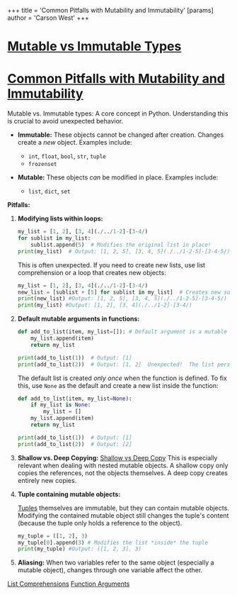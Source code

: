 +++
 title = 'Common Pitfalls with Mutability and Immutability'
[params]
	author = 'Carson West'
+++
# [Mutable vs Immutable Types](./../mutable-vs-immutable-types/)
# [Common Pitfalls with Mutability and Immutability](./../common-pitfalls-with-mutability-and-immutability/) 
Mutable vs. Immutable types:  A core concept in Python. Understanding this is crucial to avoid unexpected behavior.

* **Immutable:**  These objects cannot be changed after creation.  Changes create a *new* object. Examples include:
    * `int`, `float`, `bool`, `str`, `tuple`
    * `frozenset`

* **Mutable:** These objects *can* be modified in place. Examples include:
    * `list`, `dict`, `set`

**Pitfalls:**

1. **Modifying lists within loops:**
    ```python
    my_list = [1, 2], [3, 4](./../1-2]-[3-4/)
    for sublist in my_list:
        sublist.append(5)  # Modifies the original list in place!
    print(my_list)  # Output: [1, 2, 5], [3, 4, 5](./../1-2-5]-[3-4-5/)
    ```

    This is often unexpected.  If you need to create new lists, use list comprehension or a loop that creates new objects:
    ```python
    my_list = [1, 2], [3, 4](./../1-2]-[3-4/)
    new_list = [sublist + [5] for sublist in my_list]  # Creates new sublists
    print(new_list) #Output: [1, 2, 5], [3, 4, 5](./../1-2-5]-[3-4-5/)
    print(my_list) #Output: [1, 2], [3, 4](./../1-2]-[3-4/)
    ```

2. **Default mutable arguments in functions:**

    ```python
    def add_to_list(item, my_list=[]): # Default argument is a mutable list!
        my_list.append(item)
        return my_list

    print(add_to_list(1))  # Output: [1]
    print(add_to_list(2))  # Output: [1, 2]  Unexpected!  The list persists across calls.
    ```

    The default list is created *only once* when the function is defined.  To fix this, use `None` as the default and create a new list inside the function:

    ```python
    def add_to_list(item, my_list=None):
        if my_list is None:
            my_list = []
        my_list.append(item)
        return my_list

    print(add_to_list(1))  # Output: [1]
    print(add_to_list(2))  # Output: [2]
    ```

3. **Shallow vs. Deep Copying:** [Shallow vs Deep Copy](./../shallow-vs-deep-copy/)  This is especially relevant when dealing with nested mutable objects.  A shallow copy only copies the references, not the objects themselves. A deep copy creates entirely new copies.

4. **Tuple containing mutable objects:**

    [Tuples](./../tuples/) themselves are immutable, but they can contain mutable objects.  Modifying the contained mutable object still changes the tuple's content (because the tuple only holds a reference to the object).

    ```python
    my_tuple = ([1, 2], 3)
    my_tuple[0].append(3) # Modifies the list *inside* the tuple
    print(my_tuple) #Output: ([1, 2, 3], 3)
    ```


5. **Aliasing:** When two variables refer to the same object (especially a mutable object), changes through one variable affect the other.


[List Comprehensions](./../list-comprehensions/)
[Function Arguments](./../function-arguments/)
